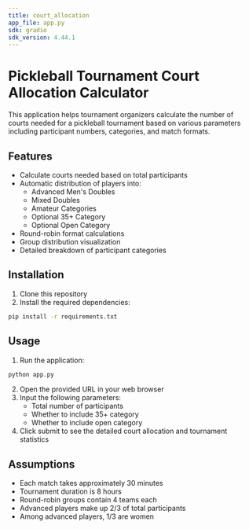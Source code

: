 ```yaml
---
title: court_allocation
app_file: app.py
sdk: gradio
sdk_version: 4.44.1
---
```

# Pickleball Tournament Court Allocation Calculator

This application helps tournament organizers calculate the number of courts needed for a pickleball tournament based on various parameters including participant numbers, categories, and match formats.

## Features

- Calculate courts needed based on total participants
- Automatic distribution of players into:
  - Advanced Men's Doubles
  - Mixed Doubles
  - Amateur Categories
  - Optional 35+ Category
  - Optional Open Category
- Round-robin format calculations
- Group distribution visualization
- Detailed breakdown of participant categories

## Installation

1. Clone this repository
2. Install the required dependencies:
```bash
pip install -r requirements.txt
```

## Usage

1. Run the application:
```bash
python app.py
```

2. Open the provided URL in your web browser
3. Input the following parameters:
   - Total number of participants
   - Whether to include 35+ category
   - Whether to include open category
4. Click submit to see the detailed court allocation and tournament statistics

## Assumptions

- Each match takes approximately 30 minutes
- Tournament duration is 8 hours
- Round-robin groups contain 4 teams each
- Advanced players make up 2/3 of total participants
- Among advanced players, 1/3 are women
